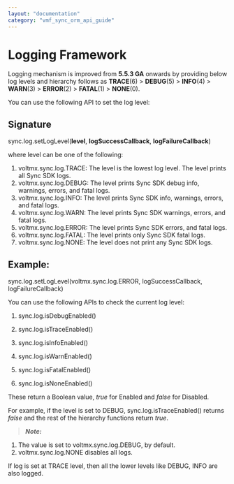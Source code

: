 ```yaml
---
layout: "documentation"
category: "vmf_sync_orm_api_guide"
---
```

                          


Logging Framework
=================

Logging mechanism is improved from **5.5.3 GA** onwards by providing below log levels and hierarchy follows as **TRACE**(6) > **DEBUG**(5) > **INFO**(4) > **WARN**(3) > **ERROR**(2) > **FATAL**(1) > **NONE**(0).

You can use the following API to set the log level:

Signature
---------

sync.log.setLogLevel(**level**, **logSuccessCallback**, **logFailureCallback**)

where level can be one of the following:

1.  voltmx.sync.log.TRACE: The level is the lowest log level. The level prints all Sync SDK logs.
2.  voltmx.sync.log.DEBUG: The level prints Sync SDK debug info, warnings, errors, and fatal logs.
3.  voltmx.sync.log.INFO: The level prints Sync SDK info, warnings, errors, and fatal logs.
4.  voltmx.sync.log.WARN: The level prints Sync SDK warnings, errors, and fatal logs.
5.  voltmx.sync.log.ERROR: The level prints Sync SDK errors, and fatal logs.
6.  voltmx.sync.log.FATAL: The level prints only Sync SDK fatal logs.
7.  voltmx.sync.log.NONE: The level does not print any Sync SDK logs.

Example:
--------

sync.log.setLogLevel(voltmx.sync.log.ERROR, logSuccessCallback, logFailureCallback)

You can use the following APIs to check the current log level:

1.  sync.log.isDebugEnabled()
    
2.  sync.log.isTraceEnabled()
    
3.  sync.log.isInfoEnabled()
    
4.  sync.log.isWarnEnabled()
    
5.  sync.log.isFatalEnabled()
    
6.  sync.log.isNoneEnabled()
    

These return a Boolean value, _true_ for Enabled and _false_ for Disabled.

For example, if the level is set to DEBUG, sync.log.isTraceEnabled() returns _false_ and the rest of the hierarchy functions return _true_.

> **_Note:_**  

1.  The value is set to voltmx.sync.log.DEBUG, by default.
2.  voltmx.sync.log.NONE disables all logs.

If log is set at TRACE level, then all the lower levels like DEBUG, INFO are also logged.
